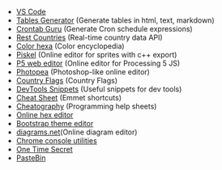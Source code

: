 * [VS Code](https://vscode.dev/)
* [Tables Generator](https://www.tablesgenerator.com/text_tables) (Generate tables in html, text, markdown)
* [Crontab Guru](https://crontab.guru/) (Generate Cron schedule expressions)
* [Rest Countries](https://restcountries.eu/) (Real-time country data API)
* [Color hexa](https://www.colorhexa.com/) (Color encyclopedia)
* [Piskel](https://www.piskelapp.com/) (Online editor for sprites with c++ export)
* [P5 web editor](https://editor.p5js.org/) (Online editor for Processing 5 JS)
* [Photopea](https://www.photopea.com/) (Photoshop-like online editor)
* [Country Flags](https://www.countryflags.com/en/image-overview/) (Country Flags)
* [DevTools Snippets](https://bgrins.github.io/devtools-snippets/) (Useful snippets for dev tools)
* [Cheat Sheet](https://docs.emmet.io/cheat-sheet/) (Emmet shortcuts)
* [Cheatography](https://cheatography.com/programming/) (Programming help sheets)
* [Online hex editor](https://hexed.it/)
* [Bootstrap theme editor](https://pikock.github.io/bootstrap-magic/app/index.html#!/editor)
* [diagrams.net](https://app.diagrams.net/)(Online diagram editor)
* [Chrome console utilities](https://developer.chrome.com/docs/devtools/console/utilities/)
* [One Time Secret](https://onetimesecret.com/)
* [PasteBin](https://pastebin.com/)
